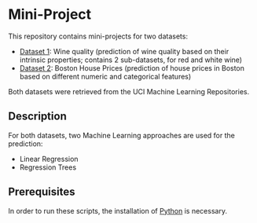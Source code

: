 # Mini-Project

This repository contains mini-projects for two datasets:
* [Dataset 1](https://archive.ics.uci.edu/ml/datasets/wine+quality): Wine quality (prediction of wine quality based on their intrinsic properties; contains 2 sub-datasets, for red and white wine)
* [Dataset 2](https://archive.ics.uci.edu/ml/machine-learning-databases/housing/): Boston House Prices (prediction of house prices in Boston based on different numeric and categorical features)

Both datasets were retrieved from the UCI Machine Learning Repositories.

## Description

For both datasets, two Machine Learning approaches are used for the prediction:
* Linear Regression
* Regression Trees

## Prerequisites

In order to run these scripts, the installation of [Python](https://www.python.org/) is necessary.
